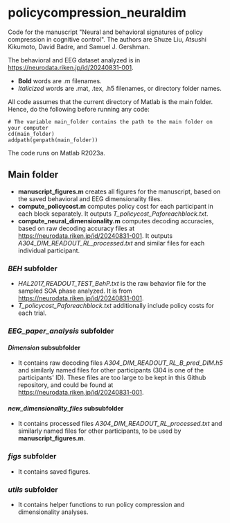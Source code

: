 # policycompression_neuraldim
 Code for the manuscript "Neural and behavioral signatures of policy compression in cognitive control". The authors are Shuze Liu, Atsushi Kikumoto, David Badre, and Samuel J. Gershman. 
 
 The behavioral and EEG dataset analyzed is in https://neurodata.riken.jp/id/20240831-001. 

- **Bold** words are .m filenames.
- *Italicized* words are .mat, .tex, .h5 filenames, or directory folder names.

All code assumes that the current directory of Matlab is the main folder. Hence, do the following before running any code:
```
# The variable main_folder contains the path to the main folder on your computer
cd(main_folder)
addpath(genpath(main_folder))
```

The code runs on Matlab R2023a.

## Main folder
- **manuscript_figures.m** creates all figures for the manuscript, based on the saved behavioral and EEG dimensionality files.
- **compute_policycost.m** computes policy cost for each participant in each block separately. It outputs *T_policycost_Paforeachblock.txt*.
- **compute_neural_dimensionality.m** computes decoding accuracies, based on raw decoding accuracy files at https://neurodata.riken.jp/id/20240831-001. It outputs *A304_DIM_READOUT_RL_processed.txt* and similar files for each individual participant.

### *BEH* subfolder
- *HAL2017_READOUT_TEST_BehP.txt* is the raw behavior file for the sampled SOA phase analyzed. It is from https://neurodata.riken.jp/id/20240831-001.
- *T_policycost_Paforeachblock.txt* additionally include policy costs for each trial.

### *EEG_paper_analysis* subfolder
#### *Dimension* subsubfolder
- It contains raw decoding files *A304_DIM_READOUT_RL_B_pred_DIM.h5* and similarly named files for other participants (304 is one of the participants' ID). These files are too large to be kept in this Github repository, and could be found at https://neurodata.riken.jp/id/20240831-001. 
#### *new_dimensionality_files* subsubfolder
- It contains processed files *A304_DIM_READOUT_RL_processed.txt* and similarly named files for other participants, to be used by **manuscript_figures.m**.

### *figs* subfolder
- It contains saved figures.

### *utils* subfolder
- It contains helper functions to run policy compression and dimensionality analyses.
